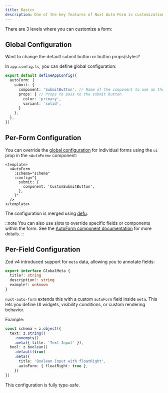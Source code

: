 ```yaml
---
title: Basics
description: One of the key features of Nuxt Auto Form is customization, allowing each form to be unique.
---
```


There are 3 levels where you can customize a form:

## Global Configuration

Want to change the default submit button or button props/styles?

In `app.config.ts`, you can define global configuration:

```ts
export default defineAppConfig({
  autoForm: {
    submit: {
      component: 'SubmitButton', // Name of the component to use as the submit button
      props: { // Props to pass to the submit button
        color: 'primary',
        variant: 'solid',
      }
    },
  },
})
```

## Per-Form Configuration

You can override the [global configuration](#global-configuration) for individual forms using the `ui` prop in the `<AutoForm>` component:

```vue
<template>
  <AutoForm
    :schema="schema"
    :config="{
      submit: {
        component: 'CustomSubmitButton',
      },
    }"
  />
</template>
```

The configuration is merged using [defu](https://github.com/unjs/defu).

::note
You can also use slots to override specific fields or components within the form.
See the [AutoForm component documentation](/customization/form#slots) for more details.
::

## Per-Field Configuration

Zod v4 introduced support for `meta` data, allowing you to annotate fields:

```ts
export interface GlobalMeta {
  title?: string
  description?: string
  example?: unknown
}
```

`nuxt-auto-form` extends this with a custom `autoForm` field inside `meta`. This lets you define UI widgets, visibility conditions, or custom rendering behavior.

Example:

```ts
const schema = z.object({
  text: z.string()
    .nonempty()
    .meta({ title: 'Text Input' }),
  bool: z.boolean()
    .default(true)
    .meta({
      title: 'Boolean Input with floatRight',
      autoForm: { floatRight: true },
    })
})
```

This configuration is fully type-safe.
